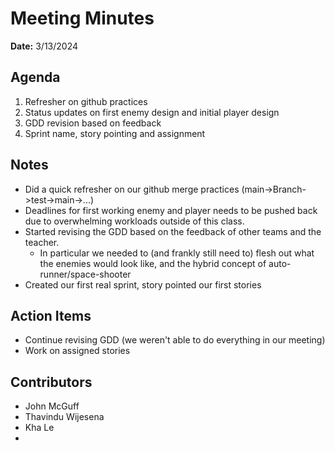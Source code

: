 # Meeting Minutes
**Date:** 3/13/2024

## Agenda
1. Refresher on github practices
2. Status updates on first enemy design and initial player design
3. GDD revision based on feedback
4. Sprint name, story pointing and assignment


## Notes
* Did a quick refresher on our github merge practices (main->Branch->test->main->...)
* Deadlines for first working enemy and player needs to be pushed back due to overwhelming workloads outside of this class.
* Started revising the GDD based on the feedback of other teams and the teacher.
    * In particular we needed to (and frankly still need to) flesh out what the enemies would look like, and the hybrid concept of auto-runner/space-shooter
* Created our first real sprint, story pointed our first stories

## Action Items
* Continue revising GDD (we weren't able to do everything in our meeting)
* Work on assigned stories
## Contributors
* John McGuff 
* Thavindu Wijesena
* Kha Le
*

